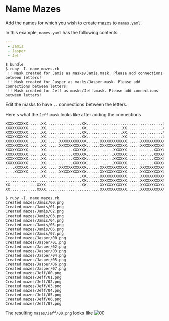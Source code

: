# Name Mazes

Add the names for which you wish to create mazes to `names.yaml`.

In this example, `names.yaml` has the following contents:
```yaml
---
 - Jamis
 - Jasper
 - Jeff
```

```shell
$ bundle
$ ruby -I. name_mazes.rb
 !! Mask created for Jamis as masks/Jamis.mask. Please add connections between letters!
 !! Mask created for Jasper as masks/Jasper.mask. Please add connections between letters!
 !! Mask created for Jeff as masks/Jeff.mask. Please add connections between letters!
```

Edit the masks to have `..` connections between the letters.

Here's what the `Jeff.mask` looks like after adding the connections
```
XXXXXXXXXX......XX................XX..................................XX
XXXXXXXXXX......XX................XX................XX................XX
XXXXXXXXXX......XX................XX................XX................XX
XXXXXXXXXX......XX................XX................XX................XX
XXXXXXXXXX......XX......XXXXXXXXXXXX......XXXXXXXXXXXX......XXXXXXXXXXXX
XXXXXXXXXX......XX......XXXXXXXXXXXX......XXXXXXXXXXXX......XXXXXXXXXXXX
XXXXXXXXXX......XX............XXXXXX............XXXXXX............XXXXXX
XXXXXXXXXX......XX............XXXXXX............XXXXXX............XXXXXX
XXXXXXXXXX......XX............XXXXXX............XXXXXX............XXXXXX
XXXXXXXXXX......XX............XXXXXX............XXXXXX............XXXXXX
....XXXXXX......XX......XXXXXXXXXXXX......XXXXXXXXXXXX......XXXXXXXXXXXX
....XXXXXX......XX......XXXXXXXXXXXX......XXXXXXXXXXXX......XXXXXXXXXXXX
................XX................XX......XXXXXXXXXXXX......XXXXXXXXXXXX
..................................XX......XXXXXXXXXXXX......XXXXXXXXXXXX
XX............XXXX................XX......XXXXXXXXXXXX......XXXXXXXXXXXX
XX............XXXX........................XXXXXXXXXXXX......XXXXXXXXXXXX
```

```shell
$ ruby -I. name_mazes.rb
Created mazes/Jamis/00.png
Created mazes/Jamis/01.png
Created mazes/Jamis/02.png
Created mazes/Jamis/03.png
Created mazes/Jamis/04.png
Created mazes/Jamis/05.png
Created mazes/Jamis/06.png
Created mazes/Jamis/07.png
Created mazes/Jasper/00.png
Created mazes/Jasper/01.png
Created mazes/Jasper/02.png
Created mazes/Jasper/03.png
Created mazes/Jasper/04.png
Created mazes/Jasper/05.png
Created mazes/Jasper/06.png
Created mazes/Jasper/07.png
Created mazes/Jeff/00.png
Created mazes/Jeff/01.png
Created mazes/Jeff/02.png
Created mazes/Jeff/03.png
Created mazes/Jeff/04.png
Created mazes/Jeff/05.png
Created mazes/Jeff/06.png
Created mazes/Jeff/07.png
```

The resulting `mazes/Jeff/00.png` looks like
![00](https://cloud.githubusercontent.com/assets/818053/7755055/47920dbe-ffa6-11e4-92d0-63403d3053d0.png)
